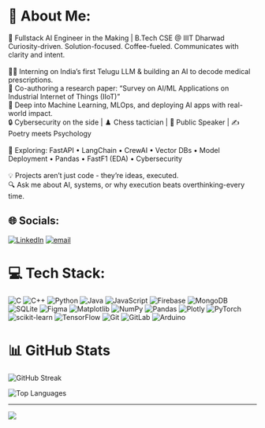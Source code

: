 # 💫 About Me:
🚀 Fullstack AI Engineer in the Making | B.Tech CSE @ IIIT Dharwad<br>Curiosity-driven. Solution-focused. Coffee-fueled. Communicates with clarity and intent.<br><br>👨‍💻 Interning on India’s first Telugu LLM & building an AI to decode medical prescriptions.<br>📄 Co-authoring a research paper: “Survey on AI/ML Applications on Industrial Internet of Things (IIoT)”<br>🧠 Deep into Machine Learning, MLOps, and deploying AI apps with real-world impact.<br>🔒 Cybersecurity on the side | ♟️ Chess tactician | 🎤 Public Speaker | ✍️ Poetry meets Psychology<br><br>🧪 Exploring: FastAPI • LangChain • CrewAI • Vector DBs • Model Deployment • Pandas • FastF1 (EDA) • Cybersecurity<br><br>💡 Projects aren’t just code - they’re ideas, executed.<br>🔍 Ask me about AI, systems, or why execution beats overthinking-every time.


## 🌐 Socials:
[![LinkedIn](https://img.shields.io/badge/LinkedIn-%230077B5.svg?logo=linkedin&logoColor=white)](https://linkedin.com/in/https://www.linkedin.com/in/hammad-malik-/) [![email](https://img.shields.io/badge/Email-D14836?logo=gmail&logoColor=white)](mailto:drhammadmalik2020@gmail.com) 

# 💻 Tech Stack:
![C](https://img.shields.io/badge/c-%2300599C.svg?style=for-the-badge&logo=c&logoColor=white) ![C++](https://img.shields.io/badge/c++-%2300599C.svg?style=for-the-badge&logo=c%2B%2B&logoColor=white) ![Python](https://img.shields.io/badge/python-3670A0?style=for-the-badge&logo=python&logoColor=ffdd54) ![Java](https://img.shields.io/badge/java-%23ED8B00.svg?style=for-the-badge&logo=openjdk&logoColor=white) ![JavaScript](https://img.shields.io/badge/javascript-%23323330.svg?style=for-the-badge&logo=javascript&logoColor=%23F7DF1E) ![Firebase](https://img.shields.io/badge/firebase-a08021?style=for-the-badge&logo=firebase&logoColor=ffcd34) ![MongoDB](https://img.shields.io/badge/MongoDB-%234ea94b.svg?style=for-the-badge&logo=mongodb&logoColor=white) ![SQLite](https://img.shields.io/badge/sqlite-%2307405e.svg?style=for-the-badge&logo=sqlite&logoColor=white) ![Figma](https://img.shields.io/badge/figma-%23F24E1E.svg?style=for-the-badge&logo=figma&logoColor=white) ![Matplotlib](https://img.shields.io/badge/Matplotlib-%23ffffff.svg?style=for-the-badge&logo=Matplotlib&logoColor=black) ![NumPy](https://img.shields.io/badge/numpy-%23013243.svg?style=for-the-badge&logo=numpy&logoColor=white) ![Pandas](https://img.shields.io/badge/pandas-%23150458.svg?style=for-the-badge&logo=pandas&logoColor=white) ![Plotly](https://img.shields.io/badge/Plotly-%233F4F75.svg?style=for-the-badge&logo=plotly&logoColor=white) ![PyTorch](https://img.shields.io/badge/PyTorch-%23EE4C2C.svg?style=for-the-badge&logo=PyTorch&logoColor=white) ![scikit-learn](https://img.shields.io/badge/scikit--learn-%23F7931E.svg?style=for-the-badge&logo=scikit-learn&logoColor=white) ![TensorFlow](https://img.shields.io/badge/TensorFlow-%23FF6F00.svg?style=for-the-badge&logo=TensorFlow&logoColor=white) ![Git](https://img.shields.io/badge/git-%23F05033.svg?style=for-the-badge&logo=git&logoColor=white) ![GitLab](https://img.shields.io/badge/gitlab-%23181717.svg?style=for-the-badge&logo=gitlab&logoColor=white) ![Arduino](https://img.shields.io/badge/-Arduino-00979D?style=for-the-badge&logo=Arduino&logoColor=white)
# 📊 GitHub Stats

![GitHub Streak](https://nirzak-streak-stats.vercel.app/?user=hammadmalik17&theme=dark&hide_border=false&cache_buster=20250624)

![Top Languages](https://github-readme-stats.vercel.app/api/top-langs/?username=hammadmalik17&theme=dark&hide_border=false&include_all_commits=false&count_private=false&layout=compact&cache_buster=20250624)


---
[![](https://visitcount.itsvg.in/api?id=hammadmalik17&icon=0&color=0)](https://visitcount.itsvg.in)

<!-- Pretty Cool :)->
